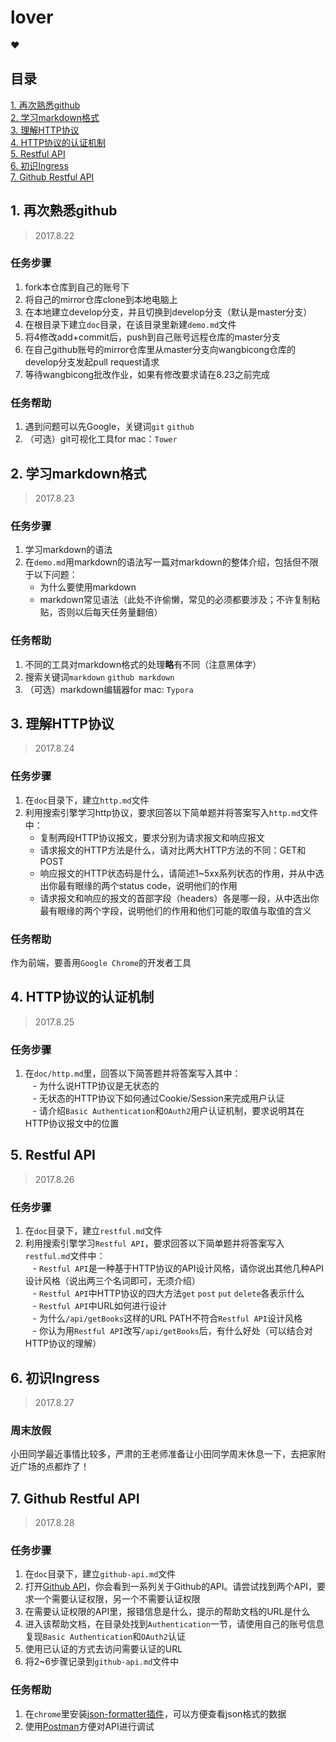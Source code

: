 # lover
:heart:

## 目录

[1. 再次熟悉github](#1-再次熟悉github)      
[2. 学习markdown格式](#2-学习markdown格式)                    
[3. 理解HTTP协议](#3-理解http协议)            
[4. HTTP协议的认证机制](#4-http协议的认证机制)          
[5. Restful API](#5-restful-api)                
[6. 初识Ingress](#6-初识ingress)       
[7. Github Restful API](#7-github-restful-api)

## 1. 再次熟悉github

> 2017.8.22       

### 任务步骤     

1. fork本仓库到自己的账号下
2. 将自己的mirror仓库clone到本地电脑上
3. 在本地建立develop分支，并且切换到develop分支（默认是master分支）
4. 在根目录下建立`doc`目录，在该目录里新建`demo.md`文件
5. 将4修改add+commit后，push到自己账号远程仓库的master分支
6. 在自己github账号的mirror仓库里从master分支向wangbicong仓库的develop分支发起pull request请求
7. 等待wangbicong批改作业，如果有修改要求请在8.23之前完成

### 任务帮助

1. 遇到问题可以先Google，关键词`git` `github`
2. （可选）git可视化工具for mac：`Tower`

## 2. 学习markdown格式

> 2017.8.23       

### 任务步骤

1. 学习markdown的语法
2. 在`demo.md`用markdown的语法写一篇对markdown的整体介绍，包括但不限于以下问题：          
    - 为什么要使用markdown
    - markdown常见语法（此处不许偷懒，常见的必须都要涉及；不许复制粘贴，否则以后每天任务量翻倍）
      
### 任务帮助

1. 不同的工具对markdown格式的处理**略**有不同（注意黑体字）
2. 搜索关键词`markdown` `github markdown`
3. （可选）markdown编辑器for mac: `Typora`

## 3. 理解HTTP协议

> 2017.8.24       

### 任务步骤

1. 在`doc`目录下，建立`http.md`文件
2. 利用搜索引擎学习http协议，要求回答以下简单题并将答案写入`http.md`文件中：                  
    - 复制两段HTTP协议报文，要求分别为请求报文和响应报文
    - 请求报文的HTTP方法是什么，请对比两大HTTP方法的不同：GET和POST
    - 响应报文的HTTP状态码是什么，请简述1~5xx系列状态的作用，并从中选出你最有眼缘的两个status code，说明他们的作用
    - 请求报文和响应的报文的首部字段（headers）各是哪一段，从中选出你最有眼缘的两个字段，说明他们的作用和他们可能的取值与取值的含义

### 任务帮助

作为前端，要善用`Google Chrome`的开发者工具

## 4. HTTP协议的认证机制

> 2017.8.25 

### 任务步骤

1. 在`doc/http.md`里，回答以下简答题并将答案写入其中：                                  
    - 为什么说HTTP协议是无状态的                 
    - 无状态的HTTP协议下如何通过Cookie/Session来完成用户认证                
    - 请介绍`Basic Authentication`和`OAuth2`用户认证机制，要求说明其在HTTP协议报文中的位置               

## 5. Restful API

> 2017.8.26        

### 任务步骤

1. 在`doc`目录下，建立`restful.md`文件
2. 利用搜索引擎学习`Restful API`，要求回答以下简单题并将答案写入`restful.md`文件中：                  
    - `Restful API`是一种基于HTTP协议的API设计风格，请你说出其他几种API设计风格（说出两三个名词即可，无须介绍）          
    - `Restful API`中HTTP协议的四大方法`get` `post` `put` `delete`各表示什么             
    - `Restful API`中URL如何进行设计               
    - 为什么`/api/getBooks`这样的URL PATH不符合`Restful API`设计风格                     
    - 你认为用`Restful API`改写`/api/getBooks`后，有什么好处（可以结合对HTTP协议的理解）         
    
## 6. 初识Ingress

> 2017.8.27        

### 周末放假

小田同学最近事情比较多，严肃的王老师准备让小田同学周末休息一下，去把家附近广场的点都炸了！   

## 7. Github Restful API

> 2017.8.28       

### 任务步骤

1. 在`doc`目录下，建立`github-api.md`文件         
2. 打开[Github API](https://api.github.com/)，你会看到一系列关于Github的API。请尝试找到两个API，要求一个需要认证权限，另一个不需要认证权限
3. 在需要认证权限的API里，报错信息是什么，提示的帮助文档的URL是什么
4. 进入该帮助文档，在目录处找到`Authentication`一节，请使用自己的账号信息复现`Basic Authentication`和`OAuth2`认证
5. 使用已认证的方式去访问需要认证的URL
6. 将2~6步骤记录到`github-api.md`文件中

### 任务帮助

1. 在`chrome`里安装[json-formatter插件](https://chrome.google.com/webstore/detail/bcjindcccaagfpapjjmafapmmgkkhgoa)，可以方便查看json格式的数据         
2. 使用[Postman](https://www.getpostman.com)方便对API进行调试

